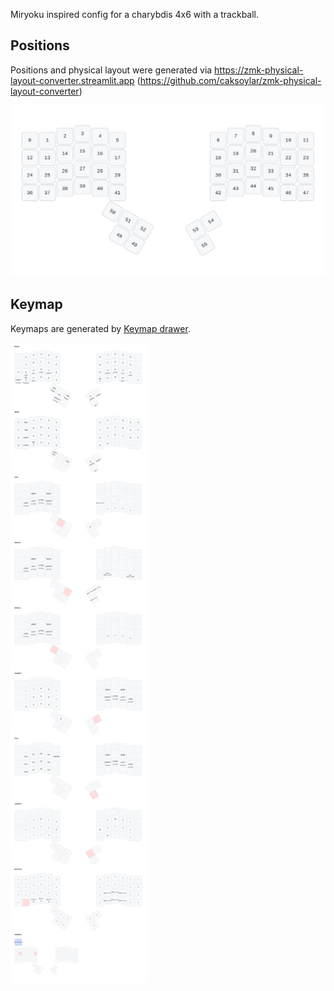 Miryoku inspired config for a charybdis 4x6 with a trackball.

## Positions

Positions and physical layout were generated via https://zmk-physical-layout-converter.streamlit.app (https://github.com/caksoylar/zmk-physical-layout-converter)

![positions](./images/positions.svg)

## Keymap

Keymaps are generated by [Keymap drawer](https://github.com/caksoylar/keymap-drawer).

![keymap](./svg/chary.svg)
